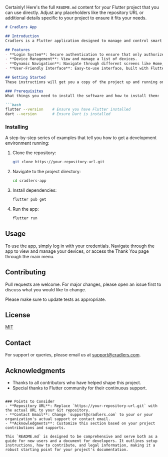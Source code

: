 Certainly! Here's the full `README.md` content for your Flutter project that you can use directly. Adjust any placeholders like the repository URL or additional details specific to your project to ensure it fits your needs.

```markdown
# Cradlers App

## Introduction
Cradlers is a Flutter application designed to manage and control smart devices in homes. This app allows users to view and interact with their devices, providing a user-friendly interface for managing device settings and viewing their status.

## Features
- **Login System**: Secure authentication to ensure that only authorized users can access the app.
- **Device Management**: View and manage a list of devices.
- **Dynamic Navigation**: Navigate through different screens like Home, Device List, and Thank You pages.
- **User-Friendly Interface**: Easy-to-use interface, built with Flutter and utilizing Material Design principles.

## Getting Started
These instructions will get you a copy of the project up and running on your local machine for development and testing purposes.

### Prerequisites
What things you need to install the software and how to install them:

```bash
flutter --version    # Ensure you have Flutter installed
dart --version       # Ensure Dart is installed
```

### Installing
A step-by-step series of examples that tell you how to get a development environment running:

1. Clone the repository:
   ```bash
   git clone https://your-repository-url.git
   ```
2. Navigate to the project directory:
   ```bash
   cd cradlers-app
   ```
3. Install dependencies:
   ```bash
   flutter pub get
   ```
4. Run the app:
   ```bash
   flutter run
   ```

## Usage
To use the app, simply log in with your credentials. Navigate through the app to view and manage your devices, or access the Thank You page through the main menu.

## Contributing
Pull requests are welcome. For major changes, please open an issue first to discuss what you would like to change.

Please make sure to update tests as appropriate.

## License
[MIT](https://choosealicense.com/licenses/mit/)

## Contact
For support or queries, please email us at [support@cradlers.com](mailto:support@cradlers.com).

## Acknowledgments
- Thanks to all contributors who have helped shape this project.
- Special thanks to Flutter community for their continuous support.
```

### Points to Consider
- **Repository URL**: Replace `https://your-repository-url.git` with the actual URL to your Git repository.
- **Contact Email**: Change `support@cradlers.com` to your or your organization's actual support or contact email.
- **Acknowledgments**: Customize this section based on your project contributions and supports.

This `README.md` is designed to be comprehensive and serve both as a guide for new users and a document for developers. It outlines setup instructions, how to contribute, and legal information, making it a robust starting point for your project's documentation.